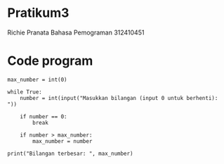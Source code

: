 # Pratikum3

Richie Pranata 
Bahasa Pemograman
312410451

# Code program 
```Pyhton
max_number = int(0)
    
while True:
    number = int(input("Masukkan bilangan (input 0 untuk berhenti): "))
        
    if number == 0:
        break
        
    if number > max_number:
        max_number = number
    
print("Bilangan terbesar: ", max_number)

```
